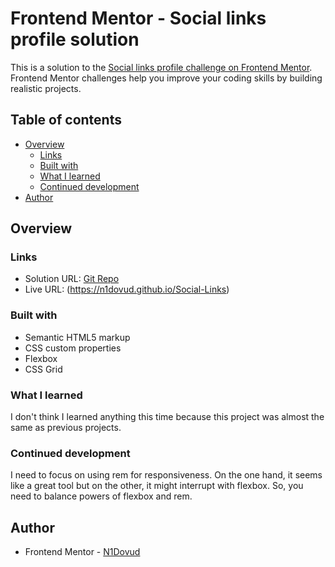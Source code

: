 # Frontend Mentor - Social links profile solution

This is a solution to the [Social links profile challenge on Frontend Mentor](https://www.frontendmentor.io/challenges/social-links-profile-UG32l9m6dQ). Frontend Mentor challenges help you improve your coding skills by building realistic projects. 

## Table of contents

- [Overview](#overview)
  - [Links](#links)
  - [Built with](#built-with)
  - [What I learned](#what-i-learned)
  - [Continued development](#continued-development)
- [Author](#author)

## Overview

### Links

- Solution URL: [Git Repo](https://github.com/N1Dovud/Social-Links)
- Live URL: (https://n1dovud.github.io/Social-Links)


### Built with

- Semantic HTML5 markup
- CSS custom properties
- Flexbox
- CSS Grid

### What I learned
  I don't think I learned anything this time because this project was almost the same as previous projects.

### Continued development
  I need to focus on using rem for responsiveness. On the one hand, it seems like a great tool but on the other, it might interrupt with flexbox. So, you need to balance powers of flexbox and rem.
  
## Author
- Frontend Mentor - [N1Dovud](https://www.frontendmentor.io/profile/N1Dovud)